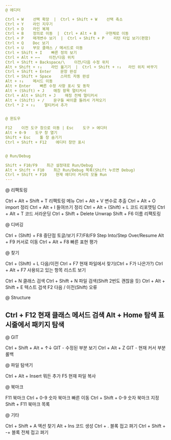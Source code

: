 ```yaml
---                                                                                                                                                              
@ 에디터

Ctrl + W    선택 확장  |  Ctrl + Shift + W    선택 축소
Ctrl + Y    라인 지우기
Ctrl + D    라인 복제
Ctrl + B    정의로 이동  |  Ctrl + Alt + B    구현체로 이동
Ctrl + P    매개변수 보기  |  Ctrl + Shift + P    리턴 타입 보기(편함)
Ctrl + Q    Doc 보기
Ctrl + U    부모 클래스 / 메서드로 이동
Ctrl + Shift + I    빠른 정의 보기
Ctrl + Alt + ←→    이전/다음 위치
Ctrl + Shift + Backspace/\    이전/다음 수정 위치
Alt + Shift + ↑↓    라인 옮기기  |  Ctrl + Shift + ↑↓   라인 위치 바꾸기
Ctrl + Shift + Enter    문장 완성
Ctrl + Shift + Space    스마트 자동 완성
Alt + ↑↓    메서드 이동
Alt + Enter    빠른 수정 사항 표시 및 동작
Alt + (Shift) + J    매칭 항목 멀티커서
Ctrl + Alt + Shift + J    매칭 전체 멀티커서
Alt + (Shift) + /    문구들 싸이클 돌려서 가져오기
Ctrl * 2 + ↑↓    멀티커서 추가


@ 윈도우

F12    이전 도구 창으로 이동 | Esc    도구 > 에디터
Alt + 0-9    도구 창 열기
Shift + Esc    툴 창 숨기기
Ctrl + Shift + F12    에디터 창만 표시


@ Run/Debug

Shift + F10/F9    최근 설정대로 Run/Debug
Alt + Shift + F10    최근 Run/Debug 목록(Shift 누르면 Debug)
Ctrl + Shift + F10    현재 에디터 커서의 모듈 Run
---                                                                                                                                  
```

@ 리팩토링

Ctrl + Alt + Shift + T    리팩토링 메뉴
Ctrl + Alt + V    변수로 추출
Ctrl + Alt + O    import 정리
Ctrl + Alt + I    들여쓰기 정리
Ctrl + Alt + (Shift) + L    코드 리포맷팅
Ctrl + Alt + T    코드 서라운딩
Ctrl + Shift + Delete    Unwrap
Shift + F6    이름 리팩토링


@ 디버깅

Ctrl + (Shift) + F8    중단점 토글/보기
F7/F8/F9    Step Into/Step Over/Resume
Alt + F9    커서로 이동
Ctrl + Alt + F8    빠른 표현 평가


@ 찾기

Ctrl + (Shift) + L    다음/이전
Ctrl + F7    현재 파일에서 찾기(Ctrl + F가 나은가?)
Ctrl + Alt + F7    사용되고 있는 항목 리스트 보기

Ctrl + N    클래스 검색
Ctrl + Shift + N    파일 검색(Shift 2번도 괜찮을 듯)
Ctrl + Alt + Shift + E    텍스트 검색
F2    다음 / 이전(Shift) 오류


@ Structure

Ctrl + F12    현재 클래스 메서드 검색
Alt + Home    탐색 표시줄에서 패키지 탐색
---                                                                                                                                          
@ GIT

Ctrl + Shift + Alt + ↑↓    GIT - 수정된 부분 보기
Ctrl + Alt + Z    GIT - 현재 커서 부분 롤백


@ 파일 탐색기

Ctrl + Alt + Insert    뭐든 추가
F5    현재 파일 복사


@ 북마크

F11    북마크
Ctrl + 0-9    숫자 북마크 빠른 이동
Ctrl + Shift + 0-9    숫자 북마크 지정
Shift + F11    북마크 목록


@ 기타

Ctrl + Shift + A    액션 찾기
Alt + Ins    코드 생성
Ctrl + .    블록 접고 펴기
Ctrl + Shift + -+    블록 전체 접고 펴기